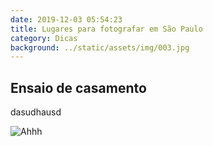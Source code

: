 ```yaml
---
date: 2019-12-03 05:54:23
title: Lugares para fotografar em São Paulo
category: Dicas
background: ../static/assets/img/003.jpg
---
```


## Ensaio de casamento

dasudhausd

![Ahhh](/assets/img/003.jpg)
